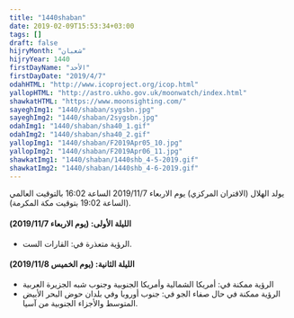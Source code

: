 ```yaml
---
title: "1440shaban"
date: 2019-02-09T15:53:34+03:00
tags: []
draft: false
hijryMonth: "شعبان"
hijryYear: 1440
firstDayName: "الأحد"
firstDayDate: "2019/4/7"
odahHTML: "http://www.icoproject.org/icop.html"
yallopHTML: "http://astro.ukho.gov.uk/moonwatch/index.html"
shawkatHTML: "https://www.moonsighting.com/"
sayeghImg1: "1440/shaban/sygsbn.jpg"
sayeghImg2: "1440/shaban/2sygsbn.jpg"
odahImg1: "1440/shaban/sha40_1.gif"
odahImg2: "1440/shaban/sha40_2.gif"
yallopImg1: "1440/shaban/F2019Apr05_10.jpg"
yallopImg2: "1440/shaban/F2019Apr06_11.jpg"
shawkatImg1: "1440/shaban/1440shb_4-5-2019.gif"
shawkatImg2: "1440/shaban/1440shb_4-6-2019.gif"
---
```


يولد الهلال (الاقتران المركزي) يوم الاربعاء 2019/11/7 الساعة 16:02 بالتوقيت العالمي (الساعة 19:02 بتوقيت مكة المكرمة).

#### **الليلة الأولى: (يوم الاربعاء 2019/11/7)**

* الرؤية متعذرة في: القارات الست.

#### **الليلة الثانية: (يوم الخميس 2019/11/8)**

* الرؤية ممكنة في: أمريكا الشمالية وأمريكا الجنوبية وجنوب شبه الجزيرة العربية 
* الرؤية ممكنة في حال صفاء الجو في: جنوب أوروبا وفي بلدان حوض البحر الأبيض المتوسط والأجزاء الجنوبية من آسيا.
